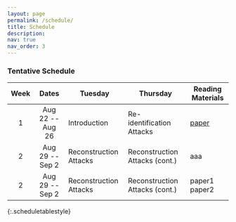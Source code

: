 ```yaml
---
layout: page
permalink: /schedule/
title: Schedule
description:
nav: true
nav_order: 3
---
```


### Tentative Schedule


| Week |       Dates      |  Tuesday | Thursday | Reading Materials |
|:----:|:----------------:|---------|---------|--------|
| 1    | Aug 22 -- Aug 26 | Introduction | Re-identification Attacks | [paper]({{site.url}}/assets/img/6.jpg)  |
| 2 |  Aug 29 -- Sep 2  | Reconstruction Attacks | Reconstruction Attacks (cont.) | aaa |
| 2 |  Aug 29 -- Sep 2  | Reconstruction Attacks | Reconstruction Attacks (cont.) | paper1 <br> paper2|
{:.scheduletablestyle}
